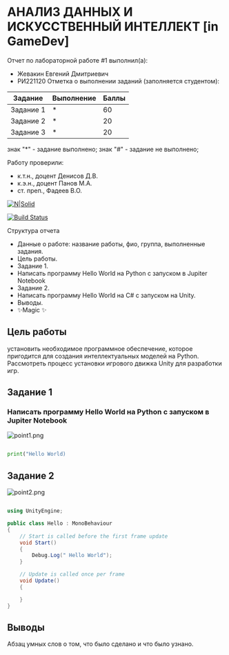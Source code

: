 # АНАЛИЗ ДАННЫХ И ИСКУССТВЕННЫЙ ИНТЕЛЛЕКТ [in GameDev]
Отчет по лабораторной работе #1 выполнил(а):
- Жевакин Евгений Дмитриевич
- РИ221120
Отметка о выполнении заданий (заполняется студентом):

| Задание | Выполнение | Баллы |
| ------ | ------ | ------ |
| Задание 1 | * | 60 |
| Задание 2 | * | 20 |
| Задание 3 | * | 20 |

знак "*" - задание выполнено; знак "#" - задание не выполнено;

Работу проверили:
- к.т.н., доцент Денисов Д.В.
- к.э.н., доцент Панов М.А.
- ст. преп., Фадеев В.О.

[![N|Solid](https://cldup.com/dTxpPi9lDf.thumb.png)](https://nodesource.com/products/nsolid)

[![Build Status](https://travis-ci.org/joemccann/dillinger.svg?branch=master)](https://travis-ci.org/joemccann/dillinger)

Структура отчета

- Данные о работе: название работы, фио, группа, выполненные задания.
- Цель работы.
- Задание 1.
- Написать программу Hello World на Python с запуском в Jupiter Notebook
- Задание 2.
- Написать программу Hello World на C# с запуском на Unity.
- Выводы.
- ✨Magic ✨

## Цель работы
установить необходимое программное обеспечение, которое пригодится для создания интеллектуальных моделей на Python. Рассмотреть процесс установки игрового движка Unity для разработки игр.

## Задание 1
### Написать программу Hello World на Python с запуском в Jupiter Notebook
<picture>

 <img alt="point1.png" src="https://github.com/Evgeny-54/UrfuAI/blob/main/point1.png">
</picture>

```py

print("Hello World)

```




## Задание 2

<picture>

 <img alt="point2.png" src="https://github.com/Evgeny-54/UrfuAI/blob/main/point2.png">
</picture>

```c#

using UnityEngine;

public class Hello : MonoBehaviour
{
    // Start is called before the first frame update
    void Start()
    {
        Debug.Log(" Hello World");
    }

    // Update is called once per frame
    void Update()
    {

    }
}


```



## Выводы

Абзац умных слов о том, что было сделано и что было узнано.


